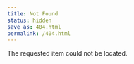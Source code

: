 ```yaml
---
title: Not Found
status: hidden
save_as: 404.html
permalink: /404.html
---
```


The requested item could not be located.
